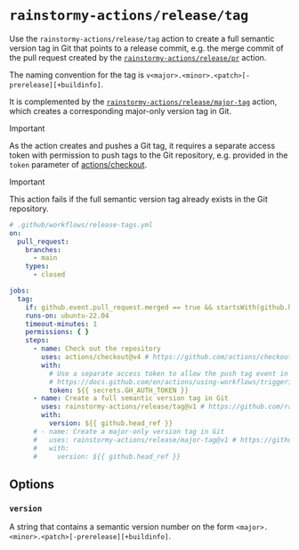 # `rainstormy-actions/release/tag`

Use the `rainstormy-actions/release/tag` action to create a full semantic
version tag in Git that points to a release commit, e.g. the merge commit of the
pull request created by the [`rainstormy-actions/release/pr`](../pr/README.md)
action.

The naming convention for the tag
is `v<major>.<minor>.<patch>[-prerelease][+buildinfo]`.

It is complemented by
the [`rainstormy-actions/release/major-tag`](../major-tag/README.md) action,
which creates a corresponding major-only version tag in Git.

> [!IMPORTANT]  
> As the action creates and pushes a Git tag, it requires a separate access
> token with permission to push tags to the Git repository, e.g. provided in
> the `token` parameter
> of [actions/checkout](https://github.com/actions/checkout).

> [!IMPORTANT]  
> This action fails if the full semantic version tag already exists in the Git
> repository.

```yaml
# .github/workflows/release-tags.yml
on:
  pull_request:
    branches:
      - main
    types:
      - closed

jobs:
  tag:
    if: github.event.pull_request.merged == true && startsWith(github.head_ref, 'release/')
    runs-on: ubuntu-22.04
    timeout-minutes: 1
    permissions: { }
    steps:
      - name: Check out the repository
        uses: actions/checkout@v4 # https://github.com/actions/checkout
        with:
          # Use a separate access token to allow the push tag event in this workflow to trigger subsequent workflows, e.g. to create a GitHub release and to publish an npm package.
          # https://docs.github.com/en/actions/using-workflows/triggering-a-workflow#triggering-a-workflow-from-a-workflow
          token: ${{ secrets.GH_AUTH_TOKEN }}
      - name: Create a full semantic version tag in Git
        uses: rainstormy-actions/release/tag@v1 # https://github.com/rainstormy-actions/release
        with:
          version: ${{ github.head_ref }}
      # - name: Create a major-only version tag in Git
      #   uses: rainstormy-actions/release/major-tag@v1 # https://github.com/rainstormy-actions/release
      #   with:
      #     version: ${{ github.head_ref }}
```

## Options
### `version`
A string that contains a semantic version number on the
form `<major>.<minor>.<patch>[-prerelease][+buildinfo]`.
